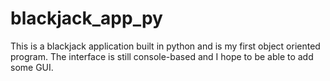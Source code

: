blackjack_app_py
================

This is a blackjack application built in python and is my first object oriented program. The interface is still console-based and I hope to be able to add some GUI.

